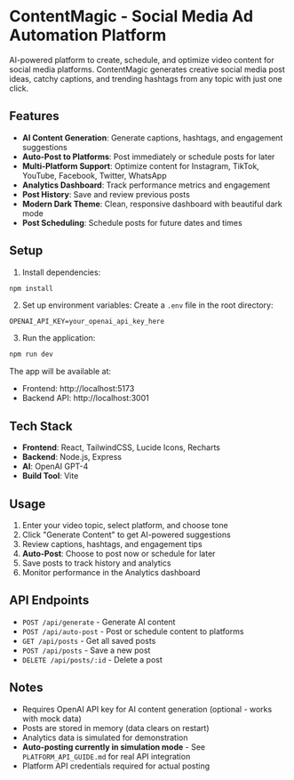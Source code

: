 # ContentMagic - Social Media Ad Automation Platform

AI-powered platform to create, schedule, and optimize video content for social media platforms. ContentMagic generates creative social media post ideas, catchy captions, and trending hashtags from any topic with just one click.

## Features

- **AI Content Generation**: Generate captions, hashtags, and engagement suggestions
- **Auto-Post to Platforms**: Post immediately or schedule posts for later
- **Multi-Platform Support**: Optimize content for Instagram, TikTok, YouTube, Facebook, Twitter, WhatsApp
- **Analytics Dashboard**: Track performance metrics and engagement
- **Post History**: Save and review previous posts
- **Modern Dark Theme**: Clean, responsive dashboard with beautiful dark mode
- **Post Scheduling**: Schedule posts for future dates and times

## Setup

1. Install dependencies:
```bash
npm install
```

2. Set up environment variables:
Create a `.env` file in the root directory:
```
OPENAI_API_KEY=your_openai_api_key_here
```

3. Run the application:
```bash
npm run dev
```

The app will be available at:
- Frontend: http://localhost:5173
- Backend API: http://localhost:3001

## Tech Stack

- **Frontend**: React, TailwindCSS, Lucide Icons, Recharts
- **Backend**: Node.js, Express
- **AI**: OpenAI GPT-4
- **Build Tool**: Vite

## Usage

1. Enter your video topic, select platform, and choose tone
2. Click "Generate Content" to get AI-powered suggestions
3. Review captions, hashtags, and engagement tips
4. **Auto-Post**: Choose to post now or schedule for later
5. Save posts to track history and analytics
6. Monitor performance in the Analytics dashboard

## API Endpoints

- `POST /api/generate` - Generate AI content
- `POST /api/auto-post` - Post or schedule content to platforms
- `GET /api/posts` - Get all saved posts
- `POST /api/posts` - Save a new post
- `DELETE /api/posts/:id` - Delete a post

## Notes

- Requires OpenAI API key for AI content generation (optional - works with mock data)
- Posts are stored in memory (data clears on restart)
- Analytics data is simulated for demonstration
- **Auto-posting currently in simulation mode** - See `PLATFORM_API_GUIDE.md` for real API integration
- Platform API credentials required for actual posting
